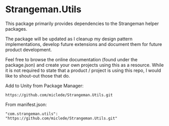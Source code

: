 # Strangeman.Utils

This package primarily provides dependencies to the Strangeman helper packages.

The package will be updated as I cleanup my design pattern implementations, develop future extensions and document them for future product development.

Feel free to browse the online documentation (found under the package.json) and create your own projects using this as a resource. While it is not required to state that a product / project is using this repo, I would like to shout-out those that do.

Add to Unity from Package Manager:
```
https://github.com/miclede/Strangeman.Utils.git
```

From manifest.json:
```
"com.strangeman.utils": "https://github.com/miclede/Strangeman.Utils.git"
```